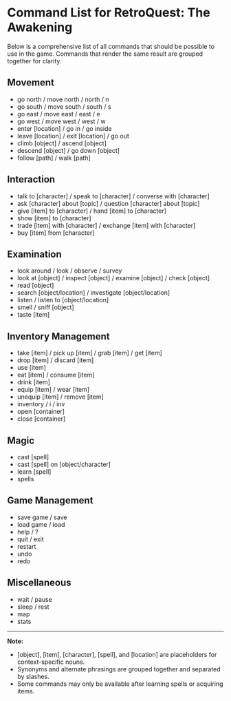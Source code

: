 # Command List for RetroQuest: The Awakening

Below is a comprehensive list of all commands that should be possible to use in the game. Commands that render the same result are grouped together for clarity.

## Movement

- go north / move north / north / n
- go south / move south / south / s
- go east / move east / east / e
- go west / move west / west / w
- enter [location] / go in / go inside
- leave [location] / exit [location] / go out
- climb [object] / ascend [object]
- descend [object] / go down [object]
- follow [path] / walk [path]

## Interaction

- talk to [character] / speak to [character] / converse with [character]
- ask [character] about [topic] / question [character] about [topic]
- give [item] to [character] / hand [item] to [character]
- show [item] to [character]
- trade [item] with [character] / exchange [item] with [character]
- buy [item] from [character]

## Examination

- look around / look / observe / survey
- look at [object] / inspect [object] / examine [object] / check [object]
- read [object]
- search [object/location] / investigate [object/location]
- listen / listen to [object/location]
- smell / sniff [object]
- taste [item]

## Inventory Management

- take [item] / pick up [item] / grab [item] / get [item]
- drop [item] / discard [item]
- use [item]
- eat [item] / consume [item]
- drink [item]
- equip [item] / wear [item]
- unequip [item] / remove [item]
- inventory / i / inv
- open [container]
- close [container]

## Magic

- cast [spell]
- cast [spell] on [object/character]
- learn [spell]
- spells

## Game Management

- save game / save
- load game / load
- help / ?
- quit / exit
- restart
- undo
- redo

## Miscellaneous

- wait / pause
- sleep / rest
- map
- stats

---

**Note:**

- [object], [item], [character], [spell], and [location] are placeholders for context-specific nouns.
- Synonyms and alternate phrasings are grouped together and separated by slashes.
- Some commands may only be available after learning spells or acquiring items.
